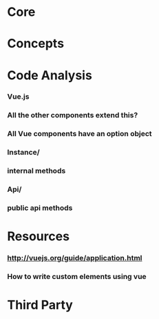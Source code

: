 # Core
# Concepts
# Code Analysis

### Vue.js
### All the other components extend this?
### All Vue components have an option object
### Instance/
### internal methods
### Api/
### public api methods
# Resources
### http://vuejs.org/guide/application.html
### How to write custom elements using vue
# Third Party
